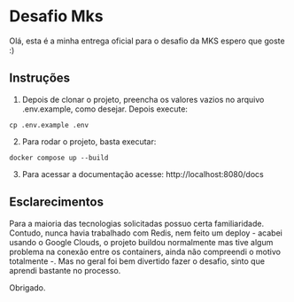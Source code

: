 Desafio Mks
===========================

Olá, esta é a minha entrega oficial para o desafio da MKS
espero que goste :)

## Instruções

1. Depois de clonar o projeto, preencha os valores vazios
no arquivo .env.example, como desejar. Depois execute:
```
cp .env.example .env
```

2. Para rodar o projeto, basta executar:
```
docker compose up --build
```
3. Para acessar a documentação acesse: http://localhost:8080/docs

## Esclarecimentos

Para a maioria das tecnologias solicitadas possuo certa familiaridade. Contudo,
nunca havia trabalhado com Redis, nem feito um deploy - acabei usando o Google Clouds,
o projeto buildou normalmente mas tive algum problema na conexão entre os containers,
ainda não compreendi o motivo totalmente -. Mas no geral foi bem divertido fazer o desafio,
sinto que aprendi bastante no processo.

Obrigado.


